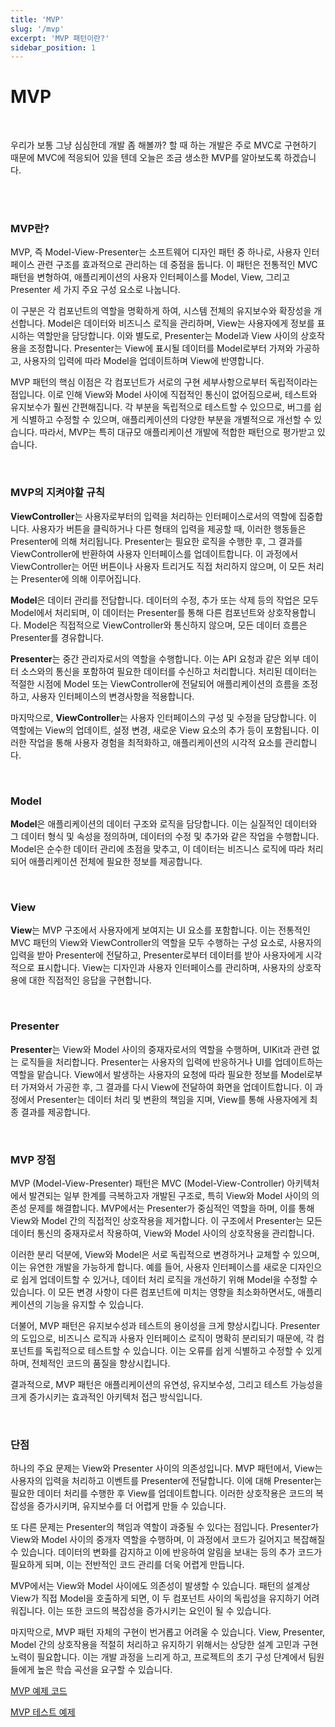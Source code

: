 ```yaml
---
title: 'MVP'
slug: '/mvp'
excerpt: 'MVP 패턴이란?'
sidebar_position: 1
---
```


# MVP

<br/>

우리가 보통 그냥 심심한데 개발 좀 해볼까? 할 때 하는 개발은 주로 MVC로 구현하기 때문에 MVC에 적응되어 있을 텐데 오늘은 조금 생소한 MVP를 알아보도록 하겠습니다.

<br/>

<img src="https://i.imghippo.com/files/uEpbT1722867009.png" alt="" border="0"/>

<img src="https://i.imghippo.com/files/UxdDy1722867054.png" alt="" border="0"/>

### MVP란?
MVP, 즉 Model-View-Presenter는 소프트웨어 디자인 패턴 중 하나로, 사용자 인터페이스 관련 구조를 효과적으로 관리하는 데 중점을 둡니다. 이 패턴은 전통적인 MVC 패턴을 변형하여, 애플리케이션의 사용자 인터페이스를 Model, View, 그리고 Presenter 세 가지 주요 구성 요소로 나눕니다.

이 구분은 각 컴포넌트의 역할을 명확하게 하여, 시스템 전체의 유지보수와 확장성을 개선합니다. Model은 데이터와 비즈니스 로직을 관리하며, View는 사용자에게 정보를 표시하는 역할만을 담당합니다. 이와 별도로, Presenter는 Model과 View 사이의 상호작용을 조정합니다. Presenter는 View에 표시될 데이터를 Model로부터 가져와 가공하고, 사용자의 입력에 따라 Model을 업데이트하며 View에 반영합니다.

MVP 패턴의 핵심 이점은 각 컴포넌트가 서로의 구현 세부사항으로부터 독립적이라는 점입니다. 이로 인해 View와 Model 사이에 직접적인 통신이 없어짐으로써, 테스트와 유지보수가 훨씬 간편해집니다. 각 부분을 독립적으로 테스트할 수 있으므로, 버그를 쉽게 식별하고 수정할 수 있으며, 애플리케이션의 다양한 부분을 개별적으로 개선할 수 있습니다. 따라서, MVP는 특히 대규모 애플리케이션 개발에 적합한 패턴으로 평가받고 있습니다.

<br/>

### MVP의 지켜야할 규칙
**ViewController**는 사용자로부터의 입력을 처리하는 인터페이스로서의 역할에 집중합니다. 사용자가 버튼을 클릭하거나 다른 형태의 입력을 제공할 때, 이러한 행동들은 Presenter에 의해 처리됩니다. Presenter는 필요한 로직을 수행한 후, 그 결과를 ViewController에 반환하여 사용자 인터페이스를 업데이트합니다. 이 과정에서 ViewController는 어떤 버튼이나 사용자 트리거도 직접 처리하지 않으며, 이 모든 처리는 Presenter에 의해 이루어집니다.

**Model**은 데이터 관리를 전담합니다. 데이터의 수정, 추가 또는 삭제 등의 작업은 모두 Model에서 처리되며, 이 데이터는 Presenter를 통해 다른 컴포넌트와 상호작용합니다. Model은 직접적으로 ViewController와 통신하지 않으며, 모든 데이터 흐름은 Presenter를 경유합니다.

**Presenter**는 중간 관리자로서의 역할을 수행합니다. 이는 API 요청과 같은 외부 데이터 소스와의 통신을 포함하여 필요한 데이터를 수신하고 처리합니다. 처리된 데이터는 적절한 시점에 Model 또는 ViewController에 전달되어 애플리케이션의 흐름을 조정하고, 사용자 인터페이스의 변경사항을 적용합니다.

마지막으로, **ViewController**는 사용자 인터페이스의 구성 및 수정을 담당합니다. 이 역할에는 View의 업데이트, 설정 변경, 새로운 View 요소의 추가 등이 포함됩니다. 이러한 작업을 통해 사용자 경험을 최적화하고, 애플리케이션의 시각적 요소를 관리합니다.

<br/>

### Model
**Model**은 애플리케이션의 데이터 구조와 로직을 담당합니다. 이는 실질적인 데이터와 그 데이터 형식 및 속성을 정의하며, 데이터의 수정 및 추가와 같은 작업을 수행합니다. Model은 순수한 데이터 관리에 초점을 맞추고, 이 데이터는 비즈니스 로직에 따라 처리되어 애플리케이션 전체에 필요한 정보를 제공합니다.

<br/>

### View
**View**는 MVP 구조에서 사용자에게 보여지는 UI 요소를 포함합니다. 이는 전통적인 MVC 패턴의 View와 ViewController의 역할을 모두 수행하는 구성 요소로, 사용자의 입력을 받아 Presenter에 전달하고, Presenter로부터 데이터를 받아 사용자에게 시각적으로 표시합니다. View는 디자인과 사용자 인터페이스를 관리하며, 사용자의 상호작용에 대한 직접적인 응답을 구현합니다.

<br/>

### Presenter
**Presenter**는 View와 Model 사이의 중재자로서의 역할을 수행하며, UIKit과 관련 없는 로직들을 처리합니다. Presenter는 사용자의 입력에 반응하거나 UI를 업데이트하는 역할을 맡습니다. View에서 발생하는 사용자의 요청에 따라 필요한 정보를 Model로부터 가져와서 가공한 후, 그 결과를 다시 View에 전달하여 화면을 업데이트합니다. 이 과정에서 Presenter는 데이터 처리 및 변환의 책임을 지며, View를 통해 사용자에게 최종 결과를 제공합니다.

<br/>

### MVP 장점

MVP (Model-View-Presenter) 패턴은 MVC (Model-View-Controller) 아키텍처에서 발견되는 일부 한계를 극복하고자 개발된 구조로, 특히 View와 Model 사이의 의존성 문제를 해결합니다. MVP에서는 Presenter가 중심적인 역할을 하며, 이를 통해 View와 Model 간의 직접적인 상호작용을 제거합니다. 이 구조에서 Presenter는 모든 데이터 통신의 중재자로서 작용하여, View와 Model 사이의 상호작용을 관리합니다.

이러한 분리 덕분에, View와 Model은 서로 독립적으로 변경하거나 교체할 수 있으며, 이는 유연한 개발을 가능하게 합니다. 예를 들어, 사용자 인터페이스를 새로운 디자인으로 쉽게 업데이트할 수 있거나, 데이터 처리 로직을 개선하기 위해 Model을 수정할 수 있습니다. 이 모든 변경 사항이 다른 컴포넌트에 미치는 영향을 최소화하면서도, 애플리케이션의 기능을 유지할 수 있습니다.

더불어, MVP 패턴은 유지보수성과 테스트의 용이성을 크게 향상시킵니다. Presenter의 도입으로, 비즈니스 로직과 사용자 인터페이스 로직이 명확히 분리되기 때문에, 각 컴포넌트를 독립적으로 테스트할 수 있습니다. 이는 오류를 쉽게 식별하고 수정할 수 있게 하며, 전체적인 코드의 품질을 향상시킵니다.

결과적으로, MVP 패턴은 애플리케이션의 유연성, 유지보수성, 그리고 테스트 가능성을 크게 증가시키는 효과적인 아키텍처 접근 방식입니다.

<br/>

### 단점
하나의 주요 문제는 View와 Presenter 사이의 의존성입니다. MVP 패턴에서, View는 사용자의 입력을 처리하고 이벤트를 Presenter에 전달합니다. 이에 대해 Presenter는 필요한 데이터 처리를 수행한 후 View를 업데이트합니다. 이러한 상호작용은 코드의 복잡성을 증가시키며, 유지보수를 더 어렵게 만들 수 있습니다.

또 다른 문제는 Presenter의 책임과 역할이 과중될 수 있다는 점입니다. Presenter가 View와 Model 사이의 중개자 역할을 수행하며, 이 과정에서 코드가 길어지고 복잡해질 수 있습니다. 데이터의 변화를 감지하고 이에 반응하여 알림을 보내는 등의 추가 코드가 필요하게 되며, 이는 전반적인 코드 관리를 더욱 어렵게 만듭니다.

MVP에서는 View와 Model 사이에도 의존성이 발생할 수 있습니다. 패턴의 설계상 View가 직접 Model을 호출하게 되면, 이 두 컴포넌트 사이의 독립성을 유지하기 어려워집니다. 이는 또한 코드의 복잡성을 증가시키는 요인이 될 수 있습니다.

마지막으로, MVP 패턴 자체의 구현이 번거롭고 어려울 수 있습니다. View, Presenter, Model 간의 상호작용을 적절히 처리하고 유지하기 위해서는 상당한 설계 고민과 구현 노력이 필요합니다. 이는 개발 과정을 느리게 하고, 프로젝트의 초기 구성 단계에서 팀원들에게 높은 학습 곡선을 요구할 수 있습니다.


[MVP 예제 코드](https://github.com/jjunhaa0211/ADPattern-Swift/tree/main/MVP/JNBoard_MVP)

[MVP 테스트 예제](https://github.com/jjunhaa0211/ADPattern-Swift/tree/main/MVP/JNBoard_MVP)